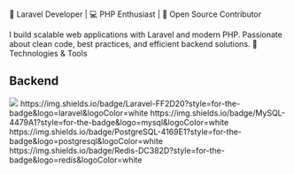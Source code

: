 🚀 Laravel Developer | 💻 PHP Enthusiast | 🔧 Open Source Contributor

I build scalable web applications with Laravel and modern PHP. Passionate about clean code, best practices, and efficient backend solutions.
🔧 Technologies & Tools
<h2 class='text-red-400'>Backend</h2>

<p >
  <img src='https://img.shields.io/badge/PHP-777BB4?style=for-the-badge&logo=php&logoColor=white'>
https://img.shields.io/badge/Laravel-FF2D20?style=for-the-badge&logo=laravel&logoColor=white
https://img.shields.io/badge/MySQL-4479A1?style=for-the-badge&logo=mysql&logoColor=white
https://img.shields.io/badge/PostgreSQL-4169E1?style=for-the-badge&logo=postgresql&logoColor=white
https://img.shields.io/badge/Redis-DC382D?style=for-the-badge&logo=redis&logoColor=white
</p>
